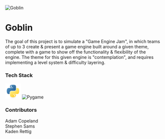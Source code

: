 <img src = 'https://camo.githubusercontent.com/9f76d9dea5633048c2cebd1294ef65b573851d82c77691a4369320e154c1cc19/68747470733a2f2f692e696d6775722e636f6d2f5142595064376a2e706e67' alt='Goblin'/>

# Goblin
The goal of this project is to simulate a "Game Engine Jam", in which teams of up to 3 create & present a game engine built around a given theme, complete with a game to show off the functionality & flexibility of the engine. The theme for this given engine is "contemplation", and requires implementing a level system & difficulty layering. 

### Tech Stack
<p>
  <img src = 'https://github.com/devicons/devicon/blob/master/icons/python/python-original.svg' alt='Python' width='50'/> 
  <img src = 'https://avatars.githubusercontent.com/u/13351642?s=280&v=4' alt='Pygame' width='50'/>
<p/>

### Contributors
Adam Copeland </br>
Stephen Sams </br>
Kaden Rettig
